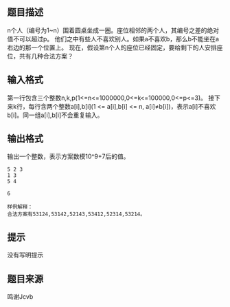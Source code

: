 


## 题目描述
n个人（编号为1~n）围着圆桌坐成一圈。座位相邻的两个人，其编号之差的绝对值不可以超过p。
他们之中有些人不喜欢别人。如果a不喜欢b，那么b不能坐在a右边的那一个位置上。
现在，假设第n个人的座位已经固定，要给剩下的人安排座位，共有几种合法方案？
## 输入格式
第一行包含三个整数n,k,p(1<=n<=1000000,0<=k<=100000,0<=p<=3)。
接下来k行，每行含两个整数a[i],b[i](1 <= a[i],b[i] <= n, a[i]≠b[i])，表示a[i]不喜欢b[i]。同一组a[i],b[i]不会重复输入。
## 输出格式
输出一个整数，表示方案数模10^9+7后的值。

```input1
5 2 3
1 3
5 4

```

```output1
6

样例解释：
合法方案有53124,53142,52143,53412,52314,53214。
```

## 提示
没有写明提示
## 题目来源
鸣谢Jcvb


